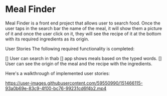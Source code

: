 # Meal Finder
 

Meal Finder is a front end project that allows user to search food. Once the user taps in the search bar the name of the meal, it will show them a picture of it and once the user click on it, they will see the recipe of it at the bottom with its required ingredients as its origin.


User Stories
The following required functionality is completed:

[] User can search in thab
[] app shows meals based on the typed words.
[] User can see the origin of the meal and  the recipe with the ingredients.

Here's a walkthrough of implemented user stories:



https://user-images.githubusercontent.com/59550990/151466115-93a0b69e-83c9-4f00-bc76-99231cd6f4b2.mp4



